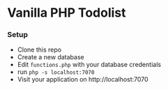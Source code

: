 # Vanilla PHP Todolist

### Setup
* Clone this repo
* Create a new database
* Edit `functions.php` with your database credentials
* run `php -s localhost:7070`
* Visit your application on http://localhost:7070
